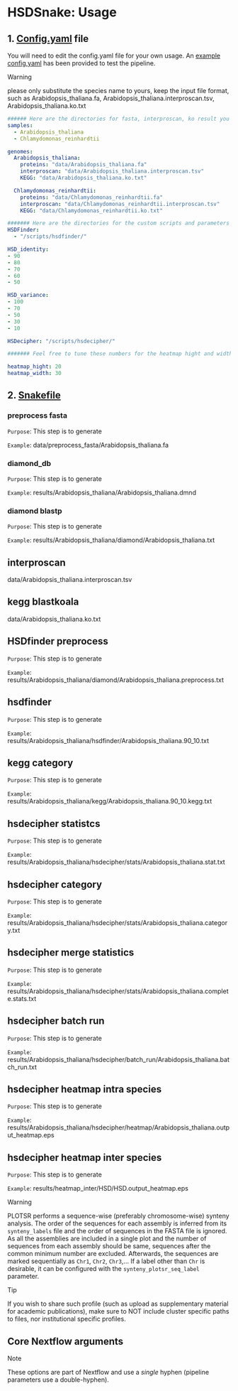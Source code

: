 # HSDSnake: Usage<!-- omit in toc -->

## 1. [Config.yaml](../config.yaml) file 
You will need to edit the config.yaml file for your own usage. An [example config,yaml](../config.yaml) has been provided to test the pipeline.

> [!WARNING]
> please only substitute the species name to yours, keep the input file format, such as Arabidopsis_thaliana.fa, Arabidopsis_thaliana.interproscan.tsv, Arabidopsis_thaliana.ko.txt

``` conf.yaml
###### Here are the directories for fasta, interproscan, ko result you shall modify ######
samples:
  - Arabidopsis_thaliana
  - Chlamydomonas_reinhardtii

genomes:
  Arabidopsis_thaliana:
    proteins: "data/Arabidopsis_thaliana.fa"
    interproscan: "data/Arabidopsis_thaliana.interproscan.tsv"
    KEGG: "data/Arabidopsis_thaliana.ko.txt"

  Chlamydomonas_reinhardtii:
    proteins: "data/Chlamydomonas_reinhardtii.fa"
    interproscan: "data/Chlamydomonas_reinhardtii.interproscan.tsv"
    KEGG: "data/Chlamydomonas_reinhardtii.ko.txt"

####### Here are the directories for the custom scripts and parameters which do not need to modify #######
HSDFinder: 
  - "/scripts/hsdfinder/"

HSD_identity:
- 90
- 80
- 70
- 60
- 50

HSD_variance:
- 100
- 70
- 50
- 30
- 10

HSDecipher: "/scripts/hsdecipher/"

####### Feel free to tune these numbers for the heatmap hight and width #######

heatmap_hight: 20 
heatmap_width: 30

```

## 2. [Snakefile](../workflow/Snakefile)
### preprocess fasta
`Purpose`: This step is to generate 

`Example`: data/preprocess_fasta/Arabidopsis_thaliana.fa


### diamond_db
`Purpose`: This step is to generate 

`Example`: results/Arabidopsis_thaliana/Arabidopsis_thaliana.dmnd

### diamond blastp
`Purpose`: This step is to generate 

`Example`: results/Arabidopsis_thaliana/diamond/Arabidopsis_thaliana.txt

## interproscan
data/Arabidopsis_thaliana.interproscan.tsv

## kegg blastkoala

data/Arabidopsis_thaliana.ko.txt
 
## HSDfinder preprocess
`Purpose`: This step is to generate 

`Example`: results/Arabidopsis_thaliana/diamond/Arabidopsis_thaliana.preprocess.txt
	
## hsdfinder
`Purpose`: This step is to generate 

`Example`: results/Arabidopsis_thaliana/hsdfinder/Arabidopsis_thaliana.90_10.txt

## kegg category
`Purpose`: This step is to generate 

`Example`: results/Arabidopsis_thaliana/kegg/Arabidopsis_thaliana.90_10.kegg.txt
	
## hsdecipher statistcs
`Purpose`: This step is to generate 

`Example`: results/Arabidopsis_thaliana/hsdecipher/stats/Arabidopsis_thaliana.stat.txt
	
## hsdecipher category
`Purpose`: This step is to generate 

`Example`: results/Arabidopsis_thaliana/hsdecipher/stats/Arabidopsis_thaliana.category.txt
	
## hsdecipher merge statistics
`Purpose`: This step is to generate 

`Example`: results/Arabidopsis_thaliana/hsdecipher/stats/Arabidopsis_thaliana.complete.stats.txt
	
## hsdecipher batch run
`Purpose`: This step is to generate 

`Example`: results/Arabidopsis_thaliana/hsdecipher/batch_run/Arabidopsis_thaliana.batch_run.txt
	
## hsdecipher heatmap intra species
`Purpose`: This step is to generate 

`Example`: results/Arabidopsis_thaliana/hsdecipher/heatmap/Arabidopsis_thaliana.output_heatmap.eps
			
## hsdecipher heatmap inter species	
`Purpose`: This step is to generate 

`Example`: results/heatmap_inter/HSD/HSD.output_heatmap.eps



> [!WARNING]
> PLOTSR performs a sequence-wise (preferably chromosome-wise) synteny analysis. The order of the sequences for each assembly is inferred from its `synteny_labels` file and the order of sequences in the FASTA file is ignored. As all the assemblies are included in a single plot and the number of sequences from each assembly should be same, sequences after the common minimum number are excluded. Afterwards, the sequences are marked sequentially as `Chr1`, `Chr2`, `Chr3`,... If a label other than `Chr` is desirable, it can be configured with the `synteny_plotsr_seq_label` parameter.

> [!TIP]
> If you wish to share such profile (such as upload as supplementary material for academic publications), make sure to NOT include cluster specific paths to files, nor institutional specific profiles.

## Core Nextflow arguments

> [!NOTE]
> These options are part of Nextflow and use a _single_ hyphen (pipeline parameters use a double-hyphen).

